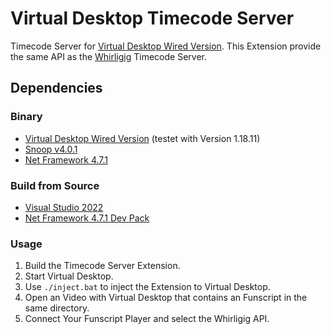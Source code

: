 # Virtual Desktop Timecode Server

Timecode Server for [Virtual Desktop Wired Version](www.vrdesktop.net). This Extension provide the same API as the [Whirligig](http://www.whirligig.xyz/) Timecode Server.

## Dependencies

### Binary

- [Virtual Desktop Wired Version](www.vrdesktop.net) (testet with Version 1.18.11)
- [Snoop v4.0.1](https://github.com/snoopwpf/snoopwpf/releases/tag/v4.0.1)
- [Net Framework 4.7.1](https://dotnet.microsoft.com/en-us/download/dotnet-framework/net471)

### Build from Source

- [Visual Studio 2022](https://visualstudio.microsoft.com/vs/)
- [Net Framework 4.7.1 Dev Pack](https://dotnet.microsoft.com/en-us/download/dotnet-framework/net471)

### Usage

1. Build the Timecode Server Extension.
2. Start Virtual Desktop.
3. Use `./inject.bat` to inject the Extension to Virtual Desktop.
4. Open an Video with Virtual Desktop that contains an Funscript in the same directory.
5. Connect Your Funscript Player and select the Whirligig API.
